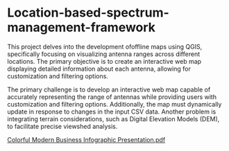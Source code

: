 # Location-based-spectrum-management-framework
This project delves into the development ofoffline maps using QGIS, specifically focusing on visualizing antenna ranges across different locations. The primary objective is to create an interactive web map displaying detailed information about each antenna, allowing for customization and filtering options.

The primary challenge is to develop an interactive web map capable of accurately representing the range of antennas while providing users with customization and filtering options. Additionally, the map must dynamically update in response to changes in the input CSV data. Another problem is integrating terrain considerations, such as Digital Elevation Models (DEM), to facilitate precise viewshed analysis.

[Colorful Modern Business Infographic Presentation.pdf](https://github.com/user-attachments/files/15806635/Colorful.Modern.Business.Infographic.Presentation.pdf)
